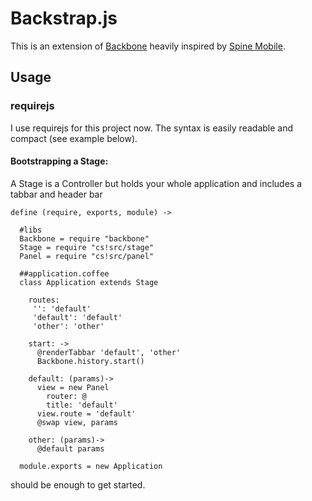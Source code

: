 # Backstrap.js

 This is an extension of [Backbone](http://documentcloud.github.com/backbone/) heavily inspired by [Spine Mobile](http://spinejs.com/mobile).

## Usage

### requirejs
I use requirejs for this project now. The syntax is easily readable and compact (see example below).

#### Bootstrapping a Stage:
A Stage is a Controller but holds your whole application and includes a tabbar and header bar
      
    define (require, exports, module) ->

      #libs
      Backbone = require "backbone"
      Stage = require "cs!src/stage"
      Panel = require "cs!src/panel"

      ##application.coffee
      class Application extends Stage

        routes:
         '': 'default'
         'default': 'default'
         'other': 'other'

        start: ->
          @renderTabbar 'default', 'other'
          Backbone.history.start()

        default: (params)->
          view = new Panel
            router: @
            title: 'default'
          view.route = 'default'
          @swap view, params

        other: (params)->
          @default params

      module.exports = new Application

should be enough to get started.
